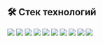 ## 🛠 Стек технологий

<img src="https://img.shields.io/badge/React-20232A?style=for-the-badge&logo=react&logoColor=61DAFB" /> <img src="https://img.shields.io/badge/next%20js-000000?style=for-the-badge&logo=nextdotjs&logoColor=white" /> <img src="https://img.shields.io/badge/TypeScript-007ACC?style=for-the-badge&logo=typescript&logoColor=white" /> <img src="https://img.shields.io/badge/JavaScript-323330?style=for-the-badge&logo=javascript&logoColor=F7DF1E" /> <img src="https://img.shields.io/badge/Redux-593D88?style=for-the-badge&logo=redux&logoColor=white" /> <img src="https://img.shields.io/badge/rtk-%23323330.svg?style=for-the-badge&logo=rtk&logoColor=%23F7DF1E" /> <img src="https://img.shields.io/badge/CSS3-1572B6?style=for-the-badge&logo=css3&logoColor=white" /> <img src="https://img.shields.io/badge/HTML5-E34F26?style=for-the-badge&logo=html5&logoColor=white" /> <img src="https://img.shields.io/badge/REST%20API-%23266999.svg?style=for-the-badge" /> <img src="https://img.shields.io/badge/REST%20API-%23266999.svg?style=for-the-badge" /> <img src="" /> <img src="" /> <img src="" /> <img src="" /> <img src="" /> <img src="" /> <img src="" /> <img src="" /> <img src="" /> <img src="" /> <img src="" /> <img src="" /> <img src="" /> <img src="" /> <img src="" /> <img src="" /> <img src="" /> <img src="" /> <img src="" /> <img src="" /> <img src="" /> <img src="" /> <img src="" /> <img src="" /> <img src="" /> <img src="" /> 







